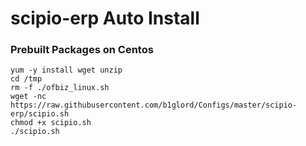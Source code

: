 # scipio-erp Auto Install

### Prebuilt Packages on Centos 
```
yum -y install wget unzip
cd /tmp
rm -f ./ofbiz_linux.sh
wget -nc https://raw.githubusercontent.com/b1glord/Configs/master/scipio-erp/scipio.sh
chmod +x scipio.sh
./scipio.sh
```
